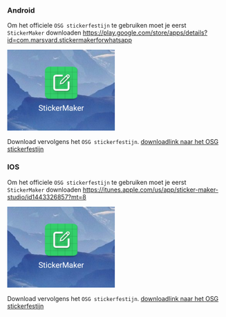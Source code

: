 ### Android
Om het officiele `OSG stickerfestijn` te gebruiken moet je eerst `StickerMaker` downloaden
https://play.google.com/store/apps/details?id=com.marsvard.stickermakerforwhatsapp

![alt text](https://github.com/osgmustisnt/stickers/blob/master/Sticker_Maker.png)

Download vervolgens het `OSG stickerfestijn`.
[downloadlink naar het OSG stickerfestijn](http://s000.tinyupload.com/?file_id=09516317065236637445)








### IOS
Om het officiele `OSG stickerfestijn` te gebruiken moet je eerst `StickerMaker` downloaden
https://itunes.apple.com/us/app/sticker-maker-studio/id1443326857?mt=8

![alt text](https://github.com/osgmustisnt/stickers/blob/master/Sticker_Maker.png)

Download vervolgens het `OSG stickerfestijn`.
[downloadlink naar het OSG stickerfestijn](http://s000.tinyupload.com/?file_id=09516317065236637445)



